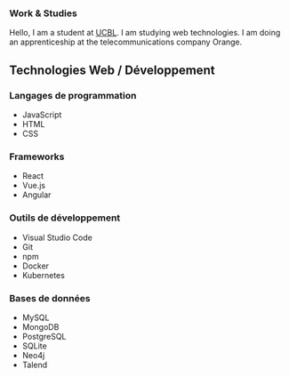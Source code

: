 ### Work & Studies

Hello, I am a student at [UCBL](http://master-info.univ-lyon1.fr/TIW/). I am studying web technologies. 
I am doing an apprenticeship at the telecommunications company Orange.
## Technologies Web / Développement

### Langages de programmation

* JavaScript
* HTML
* CSS

### Frameworks

* React
* Vue.js
* Angular

### Outils de développement

* Visual Studio Code
* Git
* npm
* Docker
* Kubernetes

### Bases de données

* MySQL
* MongoDB
* PostgreSQL
* SQLite
* Neo4j
* Talend


<!--
**Wobbyz/Wobbyz** is a ✨ _special_ ✨ repository because its `README.md` (this file) appears on your GitHub profile.

Here are some ideas to get you started:

- 🔭 I’m currently working on ...
- 🌱 I’m currently learning ...
- 👯 I’m looking to collaborate on ...
- 🤔 I’m looking for help with ...
- 💬 Ask me about ...
- 📫 How to reach me: ...
- 😄 Pronouns: ...
- ⚡ Fun fact: ...
-->
